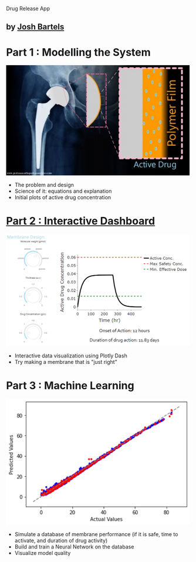 Drug Release App
## by [Josh Bartels](https://www.linkedin.com/in/joshua-bartels-756309138/)


# Part 1 : Modelling the System

<img src="./images/Film_Design.jpg" width = 500>

- The problem and design
- Science of it: equations and explanation
- Initial plots of active drug concentration


# [Part 2 : Interactive Dashboard](https://delayed-drug-release-app.onrender.com)

<img src="./images/example_plot2.png" style="width: 500px;">

- Interactive data visualization using Plotly Dash
- Try making a membrane that is "just right"


# Part 3 : Machine Learning

 <img src="./images/SimFIlm_actual_vs_pred.png" width="500">
 
- Simulate a database of membrane performance (if it is safe, time to activate, and duration of drug activity) 
- Build and train a Neural Network on the database
- Visualize model quality
